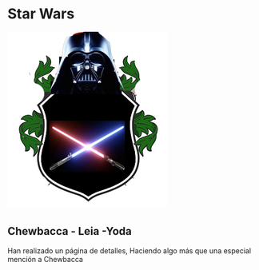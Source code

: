 # Star Wars

![](https://github.com/RomeoElena/20022023-W5CH1-Ro-Sant-Ele/blob/main/public/logoproyecto.png)

 ## Chewbacca - Leia -Yoda
 
 Han realizado un página de detalles, 
 Haciendo algo más que una especial mención a Chewbacca
